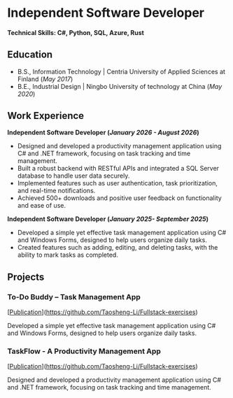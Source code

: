 # Independent Software Developer

#### Technical Skills: C#, Python, SQL, Azure, Rust

## Education
- B.S., Information Technology | Centria University of Applied Sciences at Finland (_May 2017_)
- B.E., Industrial Design | Ningbo University of technology at China (_May 2020_)	

## Work Experience
**Independent Software Developer (_January 2026 - August 2026_)**
- Designed and developed a productivity management application using C# and .NET framework, focusing on task tracking and time management.
- Built a robust backend with RESTful APIs and integrated a SQL Server database to handle user data securely.
- Implemented features such as user authentication, task prioritization, and real-time notifications.
- Achieved 500+ downloads and positive user feedback on functionality and ease of use.

**Independent Software Developer (_January 2025- September 2025_)**
- Developed a simple yet effective task management application using C# and Windows Forms, designed to help users organize daily tasks.
- Created features such as adding, editing, and deleting tasks, with the ability to mark tasks as completed.

## Projects
### To-Do Buddy – Task Management App
[[Publication](https://www.mdpi.com/1424-8220/22/8/3048)](https://github.com/Taosheng-Li/Fullstack-exercises)

Developed a simple yet effective task management application using C# and Windows Forms, designed to help users organize daily tasks.



### TaskFlow - A Productivity Management App
[[Publication](https://www.mdpi.com/1424-8220/22/11/4240)](https://github.com/Taosheng-Li/Fullstack-exercises)

Designed and developed a productivity management application using C# and .NET framework, focusing on task tracking and time management.